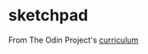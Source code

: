 # sketchpad

From The Odin Project's [curriculum](http://www.theodinproject.com/courses/web-development-101/lessons/javascript-and-jquery)
